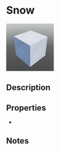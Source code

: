 # Snow

![Snow](../Cropped_Blocks/Nature/Snow.png)

## Description
<!-- Write a description for this block -->

## Properties
- <!-- List block properties here -->

## Notes
<!-- Any extra notes -->
